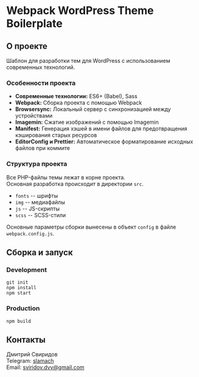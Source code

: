 # Webpack WordPress Theme Boilerplate

## О проекте

Шаблон для разработки тем для WordPress с использованием современных технологий.

### Особенности проекта
- **Современные технологии:** ES6+ (Babel), Sass
- **Webpack:** Сборка проекта с помощью Webpack
- **Browsersync:** Локальный сервер с синхронизацией между устройствами
- **Imagemin:** Сжатие изображений с помощью Imagemin
- **Manifest:** Генерация хэшей в имени файлов для предотвращения кэширования старых ресурсов
- **EditorConfig и Prettier:** Автоматическое форматирование исходных файлов при коммите

### Структура проекта
Все PHP-файлы темы лежат в корне проекта.  
Основная разработка происходит в директории `src`.
- `fonts` -- шрифты
- `img` -- медиафайлы
- `js` -- JS-скрипты
- `scss` -- SCSS-стили

Основные параметры сборки вынесены в объект `config` в файле `webpack.config.js`.

## Сборка и запуск

### Development
```
git init
npm install
npm start
```

### Production
```
npm build
```

## Контакты
Дмитрий Свиридов  
Telegram: [slamach](https://t.me/slamach)  
Email: sviridov.dvv@gmail.com
